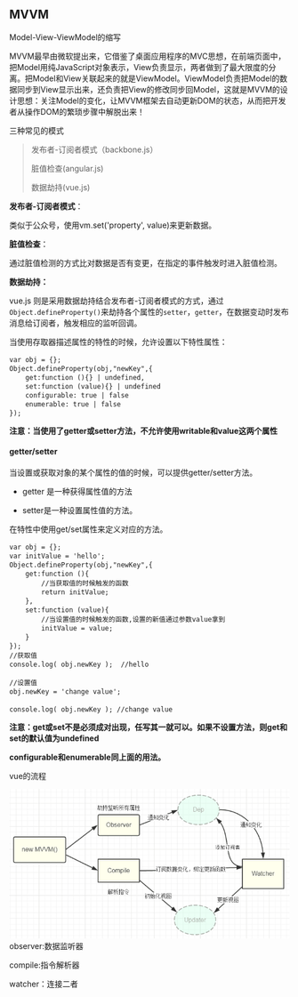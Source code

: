 ## MVVM

Model-View-ViewModel的缩写

MVVM最早由微软提出来，它借鉴了桌面应用程序的MVC思想，在前端页面中，把Model用纯JavaScript对象表示，View负责显示，两者做到了最大限度的分离。把Model和View关联起来的就是ViewModel。ViewModel负责把Model的数据同步到View显示出来，还负责把View的修改同步回Model，这就是MVVM的设计思想：关注Model的变化，让MVVM框架去自动更新DOM的状态，从而把开发者从操作DOM的繁琐步骤中解脱出来！

三种常见的模式

> 发布者-订阅者模式（backbone.js）
>
> 脏值检查\(angular.js\)
>
> 数据劫持\(vue.js\)

**发布者-订阅者模式**：

类似于公众号，使用vm.set\('property', value\)来更新数据。

**脏值检查**：

通过脏值检测的方式比对数据是否有变更，在指定的事件触发时进入脏值检测。

**数据劫持：**

vue.js 则是采用数据劫持结合发布者-订阅者模式的方式，通过`Object.defineProperty()`来劫持各个属性的`setter`，`getter`，在数据变动时发布消息给订阅者，触发相应的监听回调。

当使用存取器描述属性的特性的时候，允许设置以下特性属性：

```
var obj = {};
Object.defineProperty(obj,"newKey",{
    get:function (){} | undefined,
    set:function (value){} | undefined
    configurable: true | false
    enumerable: true | false
});
```

**注意：当使用了getter或setter方法，不允许使用writable和value这两个属性**

#### **getter/setter**

当设置或获取对象的某个属性的值的时候，可以提供getter/setter方法。

* getter 是一种获得属性值的方法

* setter是一种设置属性值的方法。

在特性中使用get/set属性来定义对应的方法。

```
var obj = {};
var initValue = 'hello';
Object.defineProperty(obj,"newKey",{
    get:function (){
        //当获取值的时候触发的函数
        return initValue;    
    },
    set:function (value){
        //当设置值的时候触发的函数,设置的新值通过参数value拿到
        initValue = value;
    }
});
//获取值
console.log( obj.newKey );  //hello

//设置值
obj.newKey = 'change value';

console.log( obj.newKey ); //change value
```

**注意：get或set不是必须成对出现，任写其一就可以。如果不设置方法，则get和set的默认值为undefined**

**configurable和enumerable同上面的用法。**

vue的流程

![](/assets/132184689-57b310ea1804f.png)observer:数据监听器

compile:指令解析器

watcher：连接二者

